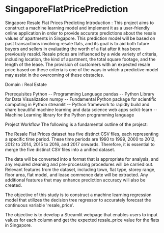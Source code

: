 # SingaporeFlatPricePrediction

Singapore Resale Flat Prices Predicting
Introduction : This project aims to construct a machine learning model and implement it as a user-friendly online application in order to provide accurate predictions about the resale values of apartments in Singapore. This prediction model will be based on past transactions involving resale flats, and its goal is to aid both future buyers and sellers in evaluating the worth of a flat after it has been previously resold. Resale prices are influenced by a wide variety of criteria, including location, the kind of apartment, the total square footage, and the length of the lease. The provision of customers with an expected resale price based on these criteria is one of the ways in which a predictive model may assist in the overcoming of these obstacles.

Domain : Real Estate

Prerequisites
Python -- Programming Language
pandas -- Python Library for Data Visualization
numpy -- Fundamental Python package for scientific computing in Python
streamlit -- Python framework to rapidly build and share beautiful machine learning and data science web apps
scikit-learn -- Machine Learning library for the Python programming language

Project Workflow
The following is a fundamental outline of the project:

The Resale Flat Prices dataset has five distinct CSV files, each representing a specific time period. These time periods are 1990 to 1999, 2000 to 2012, 2012 to 2014, 2015 to 2016, and 2017 onwards. Therefore, it is essential to merge the five distinct CSV files into a unified dataset.

The data will be converted into a format that is appropriate for analysis, and any required cleaning and pre-processing procedures will be carried out. Relevant features from the dataset, including town, flat type, storey range, floor area, flat model, and lease commence date will be extracted. Any additional features that may enhance prediction accuracy will also be created.

The objective of this study is to construct a machine learning regression model that utilizes the decision tree regressor to accurately forecast the continuous variable 'resale_price'.

The objective is to develop a Streamlit webpage that enables users to input values for each column and get the expected resale_price value for the flats in Singapore.
